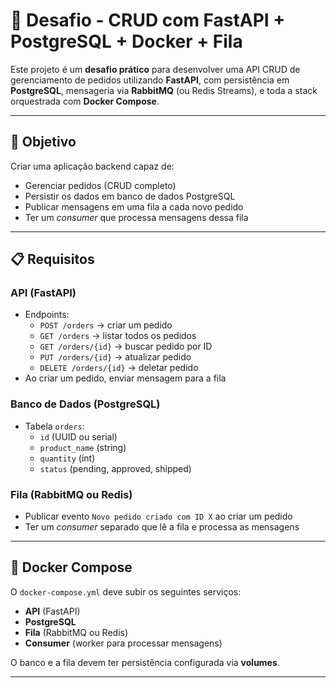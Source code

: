 # 🚀 Desafio - CRUD com FastAPI + PostgreSQL + Docker + Fila

Este projeto é um **desafio prático** para desenvolver uma API CRUD de gerenciamento de pedidos utilizando **FastAPI**, com persistência em **PostgreSQL**, mensageria via **RabbitMQ** (ou Redis Streams), e toda a stack orquestrada com **Docker Compose**.

---

## 🎯 Objetivo

Criar uma aplicação backend capaz de:

- Gerenciar pedidos (CRUD completo)
- Persistir os dados em banco de dados PostgreSQL
- Publicar mensagens em uma fila a cada novo pedido
- Ter um *consumer* que processa mensagens dessa fila

---

## 📋 Requisitos

### **API (FastAPI)**
- Endpoints:
  - `POST /orders` → criar um pedido
  - `GET /orders` → listar todos os pedidos
  - `GET /orders/{id}` → buscar pedido por ID
  - `PUT /orders/{id}` → atualizar pedido
  - `DELETE /orders/{id}` → deletar pedido
- Ao criar um pedido, enviar mensagem para a fila

### **Banco de Dados (PostgreSQL)**
- Tabela `orders`:
  - `id` (UUID ou serial)
  - `product_name` (string)
  - `quantity` (int)
  - `status` (pending, approved, shipped)

### **Fila (RabbitMQ ou Redis)**
- Publicar evento `Novo pedido criado com ID X` ao criar um pedido
- Ter um *consumer* separado que lê a fila e processa as mensagens

---

## 🐳 Docker Compose

O `docker-compose.yml` deve subir os seguintes serviços:

- **API** (FastAPI)
- **PostgreSQL**
- **Fila** (RabbitMQ ou Redis)
- **Consumer** (worker para processar mensagens)

O banco e a fila devem ter persistência configurada via **volumes**.

---